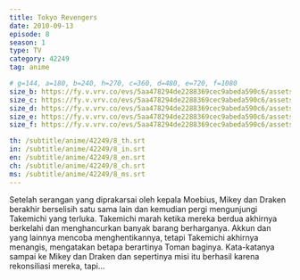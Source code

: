 ```yaml
---
title: Tokyo Revengers
date: 2010-09-13
episode: 8
season: 1
type: TV
category: 42249
tag: anime

# g=144, a=180, b=240, h=270, c=360, d=480, e=720, f=1080
size_b: https://fy.v.vrv.co/evs/5aa478294de2288369cec9abeda590c6/assets/30afeb6df882f467a270f723ea3ba06f_4063313.mp4
size_c: https://fy.v.vrv.co/evs/5aa478294de2288369cec9abeda590c6/assets/30afeb6df882f467a270f723ea3ba06f_4063312.mp4
size_d: https://fy.v.vrv.co/evs/5aa478294de2288369cec9abeda590c6/assets/30afeb6df882f467a270f723ea3ba06f_4063314.mp4
size_e: https://fy.v.vrv.co/evs/5aa478294de2288369cec9abeda590c6/assets/30afeb6df882f467a270f723ea3ba06f_4063315.mp4
size_f: https://fy.v.vrv.co/evs/5aa478294de2288369cec9abeda590c6/assets/30afeb6df882f467a270f723ea3ba06f_4063316.mp4

th: /subtitle/anime/42249/8_th.srt
in: /subtitle/anime/42249/8_in.srt
en: /subtitle/anime/42249/8_en.srt
ch: /subtitle/anime/42249/8_ch.srt
ms: /subtitle/anime/42249/8_ms.srt
---
```

Setelah serangan yang diprakarsai oleh kepala Moebius, Mikey dan Draken berakhir berselisih satu sama lain dan kemudian pergi mengunjungi Takemichi yang terluka. Takemichi marah ketika mereka berdua akhirnya berkelahi dan menghancurkan banyak barang berharganya. Akkun dan yang lainnya mencoba menghentikannya, tetapi Takemichi akhirnya menangis, mengatakan betapa berartinya Toman baginya. Kata-katanya sampai ke Mikey dan Draken dan sepertinya misi itu berhasil karena rekonsiliasi mereka, tapi...
